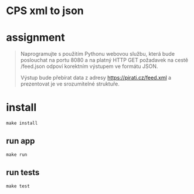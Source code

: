 # CPS xml to json

# assignment
> Naprogramujte s použitím Pythonu webovou službu, která bude poslouchat na portu 8080 a na platný HTTP GET požadavek na cestě /feed.json odpoví korektním výstupem ve formátu JSON.
>
> Výstup bude přebírat data z adresy https://pirati.cz/feed.xml a prezentovat je ve srozumitelné struktuře.

# install
`make install`

## run app
`make run`

## run tests
`make test`
